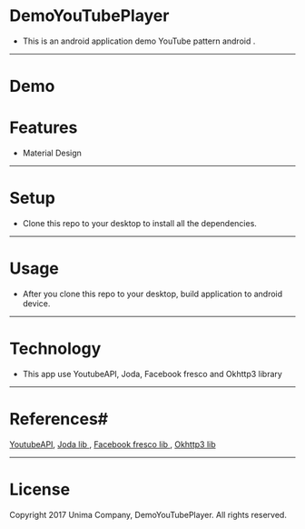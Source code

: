 # DemoYouTubePlayer #

* This is an android application demo YouTube pattern android .
* * *
# Demo #


# Features #
* Material Design

***
# Setup #
* Clone this repo to your desktop to install all the dependencies.

---
# Usage #
* After you clone this repo to your desktop, build application to android device.

***
# Technology #
* This app use YoutubeAPI, Joda, Facebook fresco and Okhttp3 library

***
# References#
[YoutubeAPI](https://developers.](https://bitbucket.org/repo/Ag677Bn/images/87011893-device-2017-06-21-092754_3_opt.png)google.com/youtube/documentation/), 
[Joda lib ](http://www.joda.org/joda-time/), 
[Facebook fresco lib ](http://frescolib.org/docs/), 
[Okhttp3 lib](https://square.github.io/okhttp/3.x/okhttp/)

---

# License #
Copyright 2017 Unima Company, DemoYouTubePlayer.
All rights reserved.
